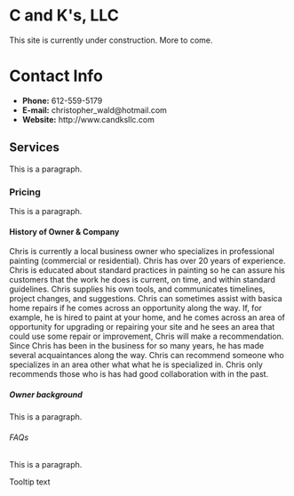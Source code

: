 # C and K's, LLC

<html>
  <body>
    This site is currently under construction.  More to come.
  </body>

  <link rel="stylesheet" type="text/css" href="CECT.css">

  <h1>Contact Info</h1>
<ul>
  <li><strong>Phone:</strong> 612-559-5179</li>
  <li><strong>E-mail:</strong> christopher_wald@hotmail.com</li>
  <li><strong>Website:</strong> http://www.candksllc.com</li>
</ul>
</div>
    
  <link rel="stylesheet" type="text/css" href="CECT.css">

  <h2>Services</h2>
    <p>This is a paragraph.</p>

 <link rel="stylesheet" type="text/css" href="CECT.css">

  <h3>Pricing</h3>
    <p>This is a paragraph.</p>

 <link rel="stylesheet" type="text/css" href="CECT.css">

  <h4>History of Owner & Company</h4>
    Chris is currently a local business owner who specializes in professional painting (commercial or residential).  Chris has over 20 years of experience.  Chris is educated about standard practices in painting so he can assure his customers that the work he does is current, on time, and within standard guidelines.  Chris supplies his own tools, and communicates timelines, project changes, and suggestions.  Chris can sometimes assist with basica home repairs if he comes across an opportunity along the way.  If, for example, he is hired to paint at your home, and he comes across an area of opportunity for upgrading or repairing your site and he sees an area that could use some repair or improvement, Chris will make a recommendation.  Since Chris has been in the business for so many years, he has made several acquaintances along the way.  Chris can recommend someone who specializes in an area other what what he is specialized in.  Chris only recommends those who is has had good collaboration with in the past.

 <link rel="stylesheet" type="text/css" href="CECT.css">

  <h5>Owner background</h5>
    <p>This is a paragraph.</p>

 <link rel="stylesheet" type="text/css" href="CECT.css">

  <h6>FAQs</h6>
    <p>This is a paragraph.</p>

</body>

<div class="tooltip">
  <span class="tooltiptext">Tooltip text</span>
</div>
